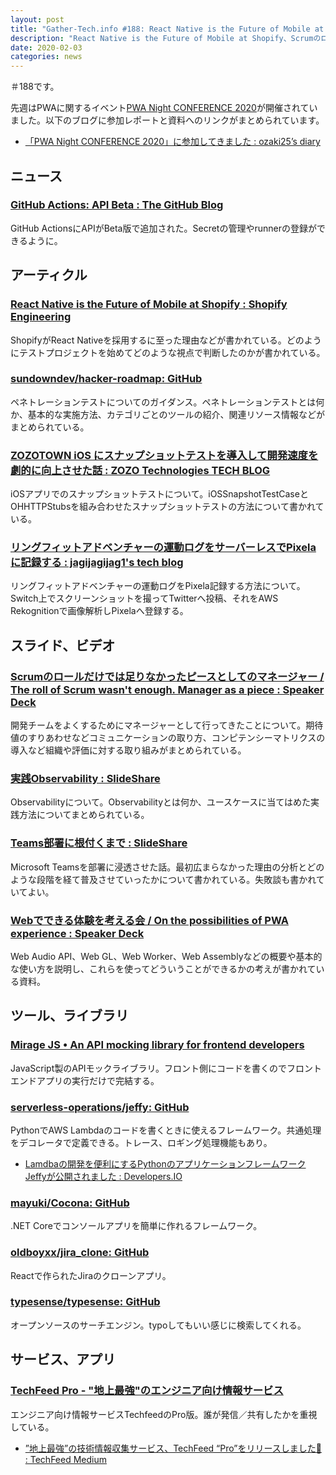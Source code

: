 ```yaml
---
layout: post
title: "Gather-Tech.info #188: React Native is the Future of Mobile at Shopify、Scrumのロールだけでは足りなかったピースとしてのマネージャー など"
description: "React Native is the Future of Mobile at Shopify、Scrumのロールだけでは足りなかったピースとしてのマネージャー など"
date: 2020-02-03
categories: news
---
```


＃188です。

先週はPWAに関するイベント[PWA Night CONFERENCE 2020](https://conf2020.pwanight.jp/)が開催されていました。以下のブログに参加レポートと資料へのリンクがまとめられています。

- [「PWA Night CONFERENCE 2020」に参加してきました : ozaki25’s diary](https://ozaki25.hatenadiary.jp/entry/2020/02/01/184253)

## ニュース

### [GitHub Actions: API Beta : The GitHub Blog](https://github.blog/changelog/2020-01-27-github-actions-api-beta/)

GitHub ActionsにAPIがBeta版で追加された。Secretの管理やrunnerの登録ができるように。

## アーティクル

### [React Native is the Future of Mobile at Shopify : Shopify Engineering](https://engineering.shopify.com/blogs/engineering/react-native-future-mobile-shopify)

ShopifyがReact Nativeを採用するに至った理由などが書かれている。どのようにテストプロジェクトを始めてどのような視点で判断したのかが書かれている。

### [sundowndev/hacker-roadmap: GitHub](https://github.com/sundowndev/hacker-roadmap)

ペネトレーションテストについてのガイダンス。ペネトレーションテストとは何か、基本的な実施方法、カテゴリごとのツールの紹介、関連リソース情報などがまとめられている。

### [ZOZOTOWN iOS にスナップショットテストを導入して開発速度を劇的に向上させた話 : ZOZO Technologies TECH BLOG](https://techblog.zozo.com/entry/ios_snapshottest)

iOSアプリでのスナップショットテストについて。iOSSnapshotTestCaseとOHHTTPStubsを組み合わせたスナップショットテストの方法について書かれている。

### [リングフィットアドベンチャーの運動ログをサーバーレスでPixelaに記録する : jagijagijag1's tech blog](https://jagijagijag1.qrunch.io/entries/4sikGaH0wmD8vabA)

リングフィットアドベンチャーの運動ログをPixela記録する方法について。Switch上でスクリーンショットを撮ってTwitterへ投稿、それをAWS Rekognitionで画像解析しPixelaへ登録する。

## スライド、ビデオ

### [Scrumのロールだけでは足りなかったピースとしてのマネージャー / The roll of Scrum wasn't enough. Manager as a piece : Speaker Deck](https://speakerdeck.com/miuranobuki/the-roll-of-scrum-wasnt-enough-manager-as-a-piece)

開発チームをよくするためにマネージャーとして行ってきたことについて。期待値のすりあわせなどコミュニケーションの取り方、コンピテンシーマトリクスの導入など組織や評価に対する取り組みがまとめられている。

### [実践Observability : SlideShare](https://www.slideshare.net/toshihumianan/observability-224174523)

Observabilityについて。Observabilityとは何か、ユースケースに当てはめた実践方法についてまとめられている。

### [Teams部署に根付くまで : SlideShare](https://www.slideshare.net/SoshiYoshida/teams-224487035)

Microsoft Teamsを部署に浸透させた話。最初広まらなかった理由の分析とどのような段階を経て普及させていったかについて書かれている。失敗談も書かれていてよい。

### [Webでできる体験を考える会 / On the possibilities of PWA experience : Speaker Deck](https://speakerdeck.com/line_developers/on-the-possibilities-of-pwa-experience)

Web Audio API、Web GL、Web Worker、Web Assemblyなどの概要や基本的な使い方を説明し、これらを使ってどういうことができるかの考えが書かれている資料。

## ツール、ライブラリ

### [Mirage JS • An API mocking library for frontend developers](https://miragejs.com/)

JavaScript製のAPIモックライブラリ。フロント側にコードを書くのでフロントエンドアプリの実行だけで完結する。

### [serverless-operations/jeffy: GitHub](https://github.com/serverless-operations/jeffy)

PythonでAWS Lambdaのコードを書くときに使えるフレームワーク。共通処理をデコレータで定義できる。トレース、ロギング処理機能もあり。

- [Lamdbaの開発を便利にするPythonのアプリケーションフレームワークJeffyが公開されました : Developers.IO](https://dev.classmethod.jp/cloud/app-fw-for-lamdba-jeffy-released/)

### [mayuki/Cocona: GitHub](https://github.com/mayuki/Cocona)

.NET Coreでコンソールアプリを簡単に作れるフレームワーク。

### [oldboyxx/jira_clone: GitHub](https://github.com/oldboyxx/jira_clone)

Reactで作られたJiraのクローンアプリ。

### [typesense/typesense: GitHub](https://github.com/typesense/typesense)

オープンソースのサーチエンジン。typoしてもいい感じに検索してくれる。

## サービス、アプリ

### [TechFeed Pro - "地上最強"のエンジニア向け情報サービス](https://beta.techfeed.io/)

エンジニア向け情報サービスTechfeedのPro版。誰が発信／共有したかを重視している。

- [”地上最強”の技術情報収集サービス、TechFeed “Pro”をリリースしました🎉 : TechFeed  Medium](https://medium.com/@techfeed/pro-released-ec3d9464666b)
